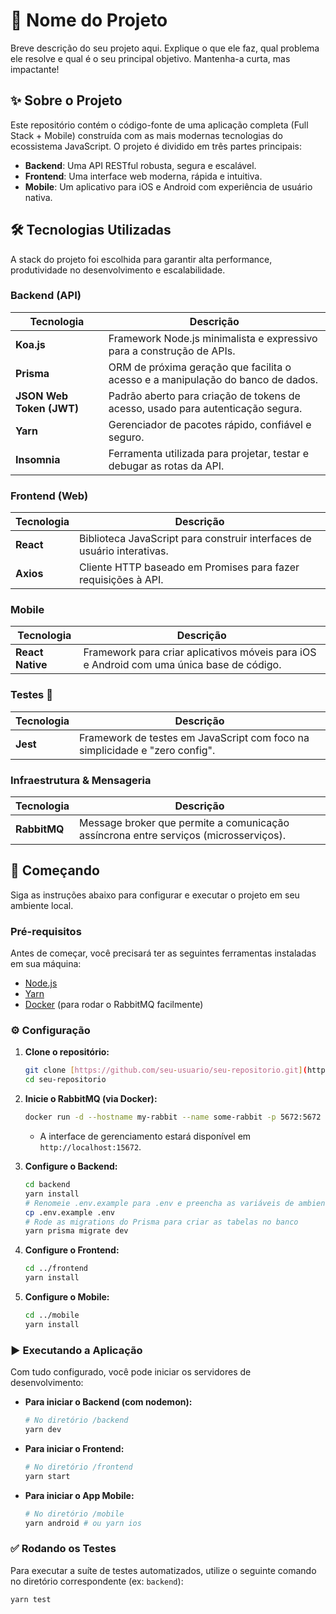 # 🚀 Nome do Projeto

Breve descrição do seu projeto aqui. Explique o que ele faz, qual problema ele resolve e qual é o seu principal objetivo. Mantenha-a curta, mas impactante!

## ✨ Sobre o Projeto

Este repositório contém o código-fonte de uma aplicação completa (Full Stack + Mobile) construída com as mais modernas tecnologias do ecossistema JavaScript. O projeto é dividido em três partes principais:

* **Backend**: Uma API RESTful robusta, segura e escalável.
* **Frontend**: Uma interface web moderna, rápida e intuitiva.
* **Mobile**: Um aplicativo para iOS e Android com experiência de usuário nativa.

## 🛠️ Tecnologias Utilizadas

A stack do projeto foi escolhida para garantir alta performance, produtividade no desenvolvimento e escalabilidade.

### **Backend (API)**

| Tecnologia                                                                                                 | Descrição                                                                               |
| ---------------------------------------------------------------------------------------------------------- | --------------------------------------------------------------------------------------- |
| **Koa.js** | Framework Node.js minimalista e expressivo para a construção de APIs.                   |
| **Prisma** | ORM de próxima geração que facilita o acesso e a manipulação do banco de dados.         |
| **JSON Web Token (JWT)** | Padrão aberto para criação de tokens de acesso, usado para autenticação segura.         |
| **Yarn** | Gerenciador de pacotes rápido, confiável e seguro.                                      |
| **Insomnia** | Ferramenta utilizada para projetar, testar e debugar as rotas da API.                   |

### **Frontend (Web)**

| Tecnologia                                                                                                 | Descrição                                                                         |
| ---------------------------------------------------------------------------------------------------------- | --------------------------------------------------------------------------------- |
| **React** | Biblioteca JavaScript para construir interfaces de usuário interativas.           |
| **Axios** | Cliente HTTP baseado em Promises para fazer requisições à API.                    |

### **Mobile**

| Tecnologia                                                                                                 | Descrição                                                                                 |
| ---------------------------------------------------------------------------------------------------------- | ----------------------------------------------------------------------------------------- |
| **React Native** | Framework para criar aplicativos móveis para iOS e Android com uma única base de código.  |

### **Testes 🧪**

| Tecnologia                                                                                                 | Descrição                                                                       |
| ---------------------------------------------------------------------------------------------------------- | ------------------------------------------------------------------------------- |
| **Jest** | Framework de testes em JavaScript com foco na simplicidade e "zero config".     |

### **Infraestrutura & Mensageria**

| Tecnologia                                                                                                 | Descrição                                                                                 |
| ---------------------------------------------------------------------------------------------------------- | ----------------------------------------------------------------------------------------- |
| **RabbitMQ** | Message broker que permite a comunicação assíncrona entre serviços (microsserviços). |

## 🏁 Começando

Siga as instruções abaixo para configurar e executar o projeto em seu ambiente local.

### Pré-requisitos

Antes de começar, você precisará ter as seguintes ferramentas instaladas em sua máquina:

* [Node.js](https://nodejs.org/en/)
* [Yarn](https://classic.yarnpkg.com/en/docs/install)
* [Docker](https://www.docker.com/products/docker-desktop/) (para rodar o RabbitMQ facilmente)

### ⚙️ Configuração

1.  **Clone o repositório:**
    ```bash
    git clone [https://github.com/seu-usuario/seu-repositorio.git](https://github.com/seu-usuario/seu-repositorio.git)
    cd seu-repositorio
    ```

2.  **Inicie o RabbitMQ (via Docker):**
    ```bash
    docker run -d --hostname my-rabbit --name some-rabbit -p 5672:5672 -p 15672:15672 rabbitmq:3-management
    ```
    * A interface de gerenciamento estará disponível em `http://localhost:15672`.

3.  **Configure o Backend:**
    ```bash
    cd backend
    yarn install
    # Renomeie .env.example para .env e preencha as variáveis de ambiente
    cp .env.example .env 
    # Rode as migrations do Prisma para criar as tabelas no banco
    yarn prisma migrate dev
    ```

4.  **Configure o Frontend:**
    ```bash
    cd ../frontend
    yarn install
    ```
    
5.  **Configure o Mobile:**
    ```bash
    cd ../mobile
    yarn install
    ```

### ▶️ Executando a Aplicação

Com tudo configurado, você pode iniciar os servidores de desenvolvimento:

* **Para iniciar o Backend (com nodemon):**
    ```bash
    # No diretório /backend
    yarn dev
    ```

* **Para iniciar o Frontend:**
    ```bash
    # No diretório /frontend
    yarn start
    ```

* **Para iniciar o App Mobile:**
    ```bash
    # No diretório /mobile
    yarn android # ou yarn ios
    ```

### ✅ Rodando os Testes

Para executar a suíte de testes automatizados, utilize o seguinte comando no diretório correspondente (ex: `backend`):
```bash
yarn test